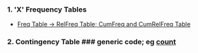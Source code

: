 ### 1. 'X' Frequency Tables
- [Freq Table &#8594; RelFreq Table; CumFreq and CumRelFreq Table]([SC]-Descriptive-Analytics/[SC]-Data-Tabulation-and-Frequencies/[M]-'X'-Frequency-Tables.md)
### 2. Contingency Table ### generic code; eg [count]([SC]-Descriptive-Analytics/[SC]-Data-Tabulation-and-Frequencies/[M]-Contingency-Table.md)
